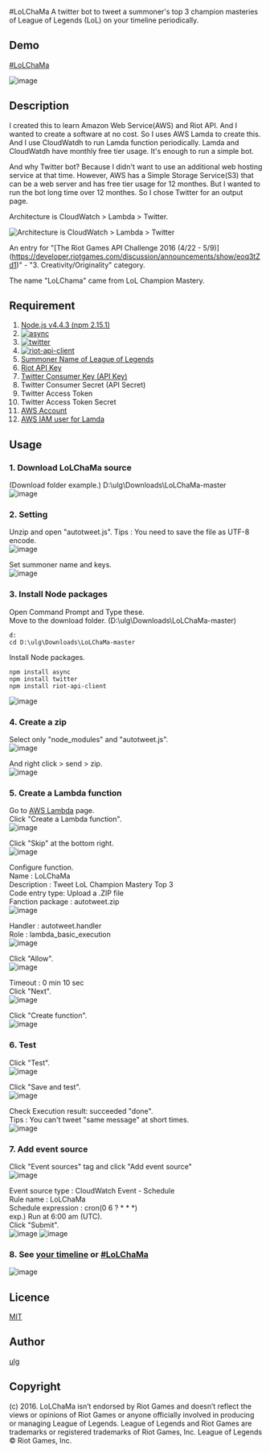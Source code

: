 #LoLChaMa
A twitter bot to tweet a summoner's top 3 champion masteries of League of Legends (LoL) on your timeline periodically.

## Demo
[#LoLChaMa](https://twitter.com/hashtag/LoLChaMa?f=tweets&vertical=default&src=hash)

![image](https://cloud.githubusercontent.com/assets/11805940/15088698/69c45b2a-1432-11e6-8013-721468e840d6.png)

## Description
I created this to learn Amazon Web Service(AWS) and Riot API. And I wanted to create a software at no cost. So I uses AWS Lamda to create this. And I use CloudWatdh to run Lamda function periodically. Lamda and CloudWatdh have monthly free tier usage. It's enough to run a simple bot.

And why Twitter bot? Because I didn't want to use an additional web hosting service at that time. However, AWS has a Simple Storage Service(S3) that can be a web server and has free tier usage for 12 monthes. But I wanted to run the bot long time over 12 monthes. So I chose Twitter for an output page.

Architecture is CloudWatch > Lambda > Twitter.

![Architecture is CloudWatch > Lambda > Twitter](https://cloud.githubusercontent.com/assets/11805940/15088395/e6d4447c-142d-11e6-812b-64dee3d60b17.png "CloudWatch > Lambda > Twitter")

An entry for "[The Riot Games API Challenge 2016 (4/22 - 5/9)] (https://developer.riotgames.com/discussion/announcements/show/eoq3tZd1)" - "3. Creativity/Originality" category.

The name "LoLChama" came from LoL Champion Mastery.

## Requirement
1. [Node.js v4.4.3 (npm 2.15.1)](https://nodejs.org/en/download/)
2. [![async](https://nodei.co/npm/async.png?mini=true)](https://www.npmjs.com/package/async "async")
3. [![twitter](https://nodei.co/npm/twitter.png?mini=true)](https://www.npmjs.com/package/twitter "twitter")
4. [![riot-api-client](https://nodei.co/npm/riot-api-client.png?mini=true)](https://www.npmjs.com/package/riot-api-client "riot-api-client")
5. [Summoner Name of League of Legends](https://signup.na.leagueoflegends.com)
5. [Riot API Key](https://developer.riotgames.com/)
6. [Twitter Consumer Key (API Key)](https://apps.twitter.com/)
7. Twitter Consumer Secret (API Secret)
8. Twitter Access Token
9. Twitter Access Token Secret
10. [AWS Account](https://docs.aws.amazon.com/lambda/latest/dg/setting-up.html)
11. [AWS IAM user for Lamda](https://docs.aws.amazon.com/lambda/latest/dg/setting-up.html#setting-up-iam)

## Usage
### 1. Download LoLChaMa source

(Download folder example.) D:\ulg\Downloads\LoLChaMa-master  
![image](https://cloud.githubusercontent.com/assets/11805940/15089172/ec789c9c-1438-11e6-87df-a969bc419c66.png)

### 2. Setting

Unzip and open "autotweet.js". 
Tips : You need to save the file as UTF-8 encode.   
![image](https://cloud.githubusercontent.com/assets/11805940/15089266/d118b8d6-143a-11e6-99b0-85c56c24d4be.png)

Set summoner name and keys.  
 ![image](https://cloud.githubusercontent.com/assets/11805940/15089352/7784346a-143c-11e6-8e41-22c417dbbd6a.png)

### 3. Install Node packages

Open Command Prompt and Type these.  
Move to the download folder. (D:\ulg\Downloads\LoLChaMa-master)  

    d:
    cd D:\ulg\Downloads\LoLChaMa-master

Install Node packages.  

    npm install async
    npm install twitter
    npm install riot-api-client

![image](https://cloud.githubusercontent.com/assets/11805940/15089490/1397e8a4-143f-11e6-8f14-b7a83d4c3555.png)

### 4. Create a zip

Select only "node_modules" and "autotweet.js".  
![image](https://cloud.githubusercontent.com/assets/11805940/15089535/0e7de9d0-1440-11e6-8cda-e84fe9727dd6.png)

And right click > send > zip.  
![image](https://cloud.githubusercontent.com/assets/11805940/15089539/20e9b2c0-1440-11e6-9164-d26a02268bfe.png)

### 5. Create a Lambda function

Go to [AWS Lambda](https://console.aws.amazon.com/lambda/) page.  
Click "Create  a Lambda function".  
![image](https://cloud.githubusercontent.com/assets/11805940/15089561/9224b3b8-1440-11e6-9b6f-e377b66135d7.png)  

Click "Skip" at the bottom right.  
![image](https://cloud.githubusercontent.com/assets/11805940/15089652/fa00ce34-1442-11e6-9cd8-a9a63bb44ab4.png)  

Configure function.  
Name : LoLChaMa  
Description : Tweet LoL Champion Mastery Top 3  
Code entry type: Upload a .ZIP file  
Fanction package : autotweet.zip  
![image](https://cloud.githubusercontent.com/assets/11805940/15089615/f22c5cd8-1441-11e6-9e02-9f8a2105a42e.png)

Handler : autotweet.handler  
Role : lambda_basic_execution  
![image](https://cloud.githubusercontent.com/assets/11805940/15089677/0c07618c-1444-11e6-9cba-c1e986f0e05d.png)

Click "Allow".  
![image](https://cloud.githubusercontent.com/assets/11805940/15089641/7d0abdb8-1442-11e6-8a2d-45f03c85b44b.png)

Timeout : 0 min 10 sec  
Click "Next".  
![image](https://cloud.githubusercontent.com/assets/11805940/15089649/c5df47e8-1442-11e6-9903-83444d531bf3.png)

Click "Create function".  
![image](https://cloud.githubusercontent.com/assets/11805940/15089688/7a68cd5a-1444-11e6-900a-30d0f3a4ec2f.png)

### 6. Test

Click "Test".  
![image](https://cloud.githubusercontent.com/assets/11805940/15089703/ec4b1d24-1444-11e6-9e44-9f6f8c319695.png)

Click "Save and test".  
![image](https://cloud.githubusercontent.com/assets/11805940/15089718/3d2e2e48-1445-11e6-9f1f-1206281fb9da.png)

Check Execution result: succeeded "done".  
Tips : You can't tweet "same message" at short times.  
![image](https://cloud.githubusercontent.com/assets/11805940/15089839/82464c9c-1448-11e6-923b-0bcf41c0dec5.png)

### 7. Add event source

Click "Event sources" tag and click "Add event source"  
![image](https://cloud.githubusercontent.com/assets/11805940/15089788/04bd51c2-1447-11e6-83d4-c89ddc1f9d5a.png)

Event source type : CloudWatch Event - Schedule  
Rule name : LoLChaMa  
Schedule expression : cron(0 6 ? * * *)  
exp.) Run at 6:00 am (UTC).  
Click "Submit".  
![image](https://cloud.githubusercontent.com/assets/11805940/15089804/ae270ffa-1447-11e6-8113-00cffd34e037.png)
![image](https://cloud.githubusercontent.com/assets/11805940/15089829/5b9e8d3e-1448-11e6-86d6-5e1fe3fefcb9.png)

### 8. See [your timeline](https://twitter.com/) or [#LoLChaMa](https://twitter.com/hashtag/LoLChaMa?f=tweets&vertical=default&src=hash)

![image](https://cloud.githubusercontent.com/assets/11805940/15088698/69c45b2a-1432-11e6-8013-721468e840d6.png)

## Licence

[MIT](http://choosealicense.com/licenses/mit/)

## Author

[ulg](https://twitter.com/ulg_)

## Copyright
(c) 2016. LoLChaMa isn’t endorsed by Riot Games and doesn’t reflect the views or opinions of Riot Games or anyone officially involved in producing or managing League of Legends. League of Legends and Riot Games are trademarks or registered trademarks of Riot Games, Inc. League of Legends © Riot Games, Inc.

